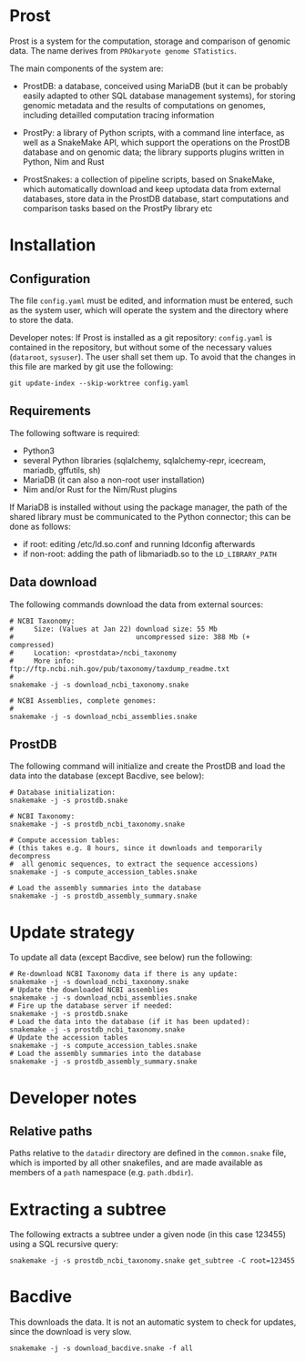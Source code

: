 # Prost

Prost is a system for the computation, storage and comparison of genomic data.
The name derives from `PROkaryote genome STatistics`.

The main components of the system are:

- ProstDB: a database, conceived using MariaDB (but it can be probably easily
  adapted to other SQL database management systems), for storing genomic
  metadata and the results of computations on genomes, including detailled
  computation tracing information

- ProstPy: a library of Python scripts, with a command line interface, as well
  as a SnakeMake API, which support the operations on the ProstDB database and
  on genomic data; the library supports plugins written in Python, Nim and Rust

- ProstSnakes: a collection of pipeline scripts, based on SnakeMake, which
  automatically download and keep uptodata data from external databases, store
  data in the ProstDB database, start computations and comparison tasks
  based on the ProstPy library etc

# Installation

## Configuration

The file `config.yaml` must be edited, and information must be entered,
such as the system user, which will operate the system and the directory where
to store the data.

Developer notes: If Prost is installed as a git repository: `config.yaml` is
contained in the repository, but without some of the necessary values
(`dataroot`, `sysuser`). The user shall set them up. To avoid that the changes
in this file are marked by git use the following:
```
git update-index --skip-worktree config.yaml
```

## Requirements

The following software is required:
- Python3
- several Python libraries (sqlalchemy, sqlalchemy-repr, icecream, mariadb,
gffutils, sh)
- MariaDB (it can also a non-root user installation)
- Nim and/or Rust for the Nim/Rust plugins

If MariaDB is installed without using the package manager, the path of the
shared library must be communicated to the Python connector; this can be
done as follows:
- if root: editing /etc/ld.so.conf and running ldconfig afterwards
- if non-root: adding the path of libmariadb.so to the `LD_LIBRARY_PATH`

## Data download

The following commands download the data from external sources:
```
# NCBI Taxonomy:
#     Size: (Values at Jan 22) download size: 55 Mb
#                              uncompressed size: 388 Mb (+ compressed)
#     Location: <prostdata>/ncbi_taxonomy
#     More info: ftp://ftp.ncbi.nih.gov/pub/taxonomy/taxdump_readme.txt
#
snakemake -j -s download_ncbi_taxonomy.snake

# NCBI Assemblies, complete genomes:
#
snakemake -j -s download_ncbi_assemblies.snake
```

## ProstDB

The following command will initialize and create the ProstDB and load the data
into the database (except Bacdive, see below):
```
# Database initialization:
snakemake -j -s prostdb.snake

# NCBI Taxonomy:
snakemake -j -s prostdb_ncbi_taxonomy.snake

# Compute accession tables:
# (this takes e.g. 8 hours, since it downloads and temporarily decompress
#  all genomic sequences, to extract the sequence accessions)
snakemake -j -s compute_accession_tables.snake

# Load the assembly summaries into the database
snakemake -j -s prostdb_assembly_summary.snake
```

# Update strategy

To update all data (except Bacdive, see below) run the following:
```
# Re-download NCBI Taxonomy data if there is any update:
snakemake -j -s download_ncbi_taxonomy.snake
# Update the downloaded NCBI assemblies
snakemake -j -s download_ncbi_assemblies.snake
# Fire up the database server if needed:
snakemake -j -s prostdb.snake
# Load the data into the database (if it has been updated):
snakemake -j -s prostdb_ncbi_taxonomy.snake
# Update the accession tables
snakemake -j -s compute_accession_tables.snake
# Load the assembly summaries into the database
snakemake -j -s prostdb_assembly_summary.snake
```

# Developer notes

## Relative paths

Paths relative to the `datadir` directory are defined in the `common.snake`
file, which is imported by all other snakefiles, and are made available
as members of a `path` namespace (e.g. `path.dbdir`).

# Extracting a subtree

The following extracts a subtree under a given node (in this case 123455)
using a SQL recursive query:
```
snakemake -j -s prostdb_ncbi_taxonomy.snake get_subtree -C root=123455
```

# Bacdive

This downloads the data. It is not an automatic system to check for
updates, since the download is very slow.

```
snakemake -j -s download_bacdive.snake -f all
```

